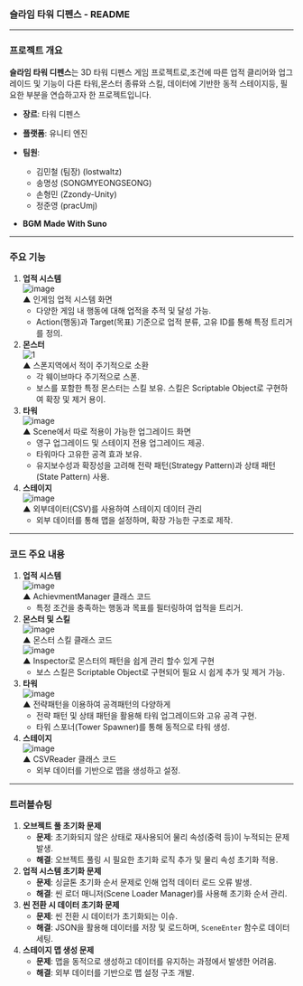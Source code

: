 ### 슬라임 타워 디펜스 - README

---

### **프로젝트 개요**

**슬라임 타워 디펜스**는 3D 타워 디펜스 게임 프로젝트로,조건에 따른 업적 클리어와 업그레이드 및 기능이 다른 타워,몬스터 종류와 스킬, 데이터에 기반한 동적 스테이지등, 필요한 부분을 연습하고자 한 프로젝트입니다.

- **장르**: 타워 디펜스
- **플랫폼**: 유니티 엔진
- **팀원**:
    - 김민철 (팀장) (lostwaltz)
    - 송명성 (SONGMYEONGSEONG)
    - 손형민 (Zzondy-Unity)
    - 정준영 (pracUmj)

- **BGM**
    **Made With Suno**
---

### **주요 기능**

1. **업적 시스템**  
   ![image](https://github.com/user-attachments/assets/290eaa06-cf49-4d22-b72d-6d25144ced5c)  
    ▲ 인게임 업적 시스템 화면  
    - 다양한 게임 내 행동에 대해 업적을 추적 및 달성 가능.
    - Action(행동)과 Target(목표) 기준으로 업적 분류, 고유 ID를 통해 특정 트리거를 정의.
2. **몬스터**  
   ![1](https://github.com/user-attachments/assets/9a7e2225-5512-408c-ae67-a788b43f84d2)  
    ▲ 스폰지역에서 적이 주기적으로 소환  
    - 각 웨이브마다 주기적으로 스폰.
    - 보스를 포함한 특정 몬스터는 스킬 보유. 스킬은 Scriptable Object로 구현하여 확장 및 제거 용이.
3. **타워**  
   ![image](https://github.com/user-attachments/assets/8a7ca35b-1538-48ee-bc21-b2cd5c3e4e19)  
   ▲ Scene에서 따로 적용이 가능한 업그레이드 화면
    - 영구 업그레이드 및 스테이지 전용 업그레이드 제공.
    - 타워마다 고유한 공격 효과 보유.
    - 유지보수성과 확장성을 고려해 전략 패턴(Strategy Pattern)과 상태 패턴(State Pattern) 사용.
4. **스테이지**  
    ![image](https://github.com/user-attachments/assets/1f20512f-e77a-442f-b522-b7504235c84f)  
    ▲ 외부데이터(CSV)를 사용하여 스테이지 데이터 관리
    - 외부 데이터를 통해 맵을 설정하며, 확장 가능한 구조로 제작.

---

### **코드 주요 내용**

1. **업적 시스템**  
    ![image](https://github.com/user-attachments/assets/b91ecdc2-ebd3-41a8-b751-dad8b7fa2ddc)  
    ▲ AchievmentManager 클래스 코드
    - 특정 조건을 충족하는 행동과 목표를 필터링하여 업적을 트리거.
3. **몬스터 및 스킬**  
   ![image](https://github.com/user-attachments/assets/74f343df-dada-4cf3-93be-1aa8d21f78a7)  
    ▲ 몬스터 스킬 클래스 코드  
    ![image](https://github.com/user-attachments/assets/818b2066-c79a-4202-b287-ba1ed06fabc0)  
    ▲ Inspector로 몬스터의 패턴을 쉽게 관리 할수 있게 구현  
    - 보스 스킬은 Scriptable Object로 구현되어 필요 시 쉽게 추가 및 제거 가능.
5. **타워**  
   ![image](https://github.com/user-attachments/assets/3c756210-d7ac-4dc1-bee3-998cdb7b47c5)  
   ▲ 전략패턴을 이용하여 공격패턴의 다양하게
    - 전략 패턴 및 상태 패턴을 활용해 타워 업그레이드와 고유 공격 구현.
    - 타워 스포너(Tower Spawner)를 통해 동적으로 타워 생성.
7. **스테이지**  
   ![image](https://github.com/user-attachments/assets/a4e5ed1c-570e-48a9-80f1-7524f3b72628)  
   ▲ CSVReader 클래스 코드
    - 외부 데이터를 기반으로 맵을 생성하고 설정.

---

### **트러블슈팅**

1. **오브젝트 풀 초기화 문제**
    - **문제**: 초기화되지 않은 상태로 재사용되어 물리 속성(중력 등)이 누적되는 문제 발생.
    - **해결**: 오브젝트 풀링 시 필요한 초기화 로직 추가 및 물리 속성 초기화 적용.
2. **업적 시스템 초기화 문제**
    - **문제**: 싱글톤 초기화 순서 문제로 인해 업적 데이터 로드 오류 발생.
    - **해결**: 씬 로더 매니저(Scene Loader Manager)를 사용해 초기화 순서 관리.
3. **씬 전환 시 데이터 초기화 문제**
    - **문제**: 씬 전환 시 데이터가 초기화되는 이슈.
    - **해결**: JSON을 활용해 데이터를 저장 및 로드하며, `SceneEnter` 함수로 데이터 세팅.
4. **스테이지 맵 생성 문제**
    - **문제**: 맵을 동적으로 생성하고 데이터를 유지하는 과정에서 발생한 어려움.
    - **해결**: 외부 데이터를 기반으로 맵 설정 구조 개발.
